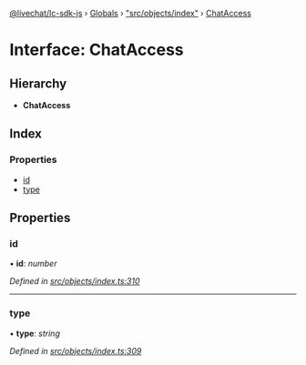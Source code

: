 [@livechat/lc-sdk-js](../README.md) › [Globals](../globals.md) › ["src/objects/index"](../modules/_src_objects_index_.md) › [ChatAccess](_src_objects_index_.chataccess.md)

# Interface: ChatAccess

## Hierarchy

* **ChatAccess**

## Index

### Properties

* [id](_src_objects_index_.chataccess.md#id)
* [type](_src_objects_index_.chataccess.md#type)

## Properties

###  id

• **id**: *number*

*Defined in [src/objects/index.ts:310](https://github.com/livechat/lc-sdk-js/blob/61db942/src/objects/index.ts#L310)*

___

###  type

• **type**: *string*

*Defined in [src/objects/index.ts:309](https://github.com/livechat/lc-sdk-js/blob/61db942/src/objects/index.ts#L309)*
